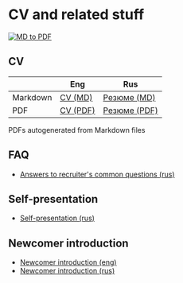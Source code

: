 
# CV and related stuff

[![MD to PDF](https://github.com/andrei-punko/cv/actions/workflows/convert-md-to-pdf.yml/badge.svg)](https://github.com/andrei-punko/cv/actions/workflows/convert-md-to-pdf.yml)

## CV

|          | Eng                                          | Rus                                              |
|----------|----------------------------------------------|--------------------------------------------------|
| Markdown | [CV (MD)](CV/Andrei_Punko_CV_(eng).md)       | [Резюме (MD)](CV/Andrei_Punko_CV_(rus).md)       |
| PDF      | [CV (PDF)](CV/pdf/Andrei_Punko_CV_(eng).pdf) | [Резюме (PDF)](CV/pdf/Andrei_Punko_CV_(rus).pdf) |

PDFs autogenerated from Markdown files

## FAQ
- [Answers to recruiter's common questions (rus)](QnA/Ответы%20на%20типичные%20вопросы%20рекрутера.md)

## Self-presentation
- [Self-presentation (rus)](./Self-presentation/Self-presentation_(rus).md)

## Newcomer introduction
- [Newcomer introduction (eng)](./Newcomer%20introduction/Andrei%20Punko%20-%20Newcomer%20introduction.md)
- [Newcomer introduction (rus)](./Newcomer%20introduction/Андрей%20Пунько%20-%20Представление%20сотрудника.md)
